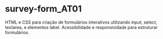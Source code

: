 # survey-form_AT01
HTML e CSS para criação de formulários interativos utilizando input, select, textarea, e elementos label. Acessibilidade e responsividade para estruturar formulários.

